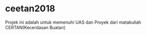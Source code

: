 # ceetan2018
Projek ini adalah untuk memenuhi UAS dan Proyek dari matakuliah CERTAN(Kecerdasan Buatan) 
